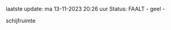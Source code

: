 laatste update: 
ma 13-11-2023 20:26   uur 
Status: FAALT - geel - 
<div class="service Y">schijfruimte</div>